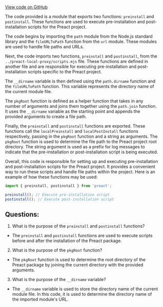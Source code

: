 [View code on GitHub](https://github.com/preactjs/preact/benches/proxy-packages/preact-hooks-proxy/scripts.mjs)

The code provided is a module that exports two functions: `preinstall` and `postinstall`. These functions are used to execute pre-installation and post-installation scripts for the Preact project.

The code begins by importing the `path` module from the Node.js standard library and the `fileURLToPath` function from the `url` module. These modules are used to handle file paths and URLs. 

Next, the code imports two functions, `preinstall` and `postinstall`, from the `../preact-local-proxy/scripts.mjs` file. These functions are defined in another file and are responsible for executing pre-installation and post-installation scripts specific to the Preact project.

The `__dirname` variable is then defined using the `path.dirname` function and the `fileURLToPath` function. This variable represents the directory name of the current module file.

The `pkgRoot` function is defined as a helper function that takes in any number of arguments and joins them together using the `path.join` function. It uses the `__dirname` variable as the starting point and appends the provided arguments to create a file path.

Finally, the `preinstall` and `postinstall` functions are exported. These functions call the `localPreinstall` and `localPostInstall` functions respectively, passing in the `pkgRoot` function and a string as arguments. The `pkgRoot` function is used to determine the file path to the Preact project root directory. The string argument is used as a prefix for log messages to indicate that the pre-installation or post-installation script is being executed.

Overall, this code is responsible for setting up and executing pre-installation and post-installation scripts for the Preact project. It provides a convenient way to run these scripts and handle file paths within the project. Here is an example of how these functions may be used:

```javascript
import { preinstall, postinstall } from 'preact';

preinstall(); // Execute pre-installation script
postinstall(); // Execute post-installation script
```
## Questions: 
 1. What is the purpose of the `preinstall` and `postinstall` functions?
- The `preinstall` and `postinstall` functions are used to execute scripts before and after the installation of the Preact package.

2. What is the purpose of the `pkgRoot` function?
- The `pkgRoot` function is used to determine the root directory of the Preact package by joining the current directory with the provided arguments.

3. What is the purpose of the `__dirname` variable?
- The `__dirname` variable is used to store the directory name of the current module file. In this code, it is used to determine the directory name of the imported module's URL.